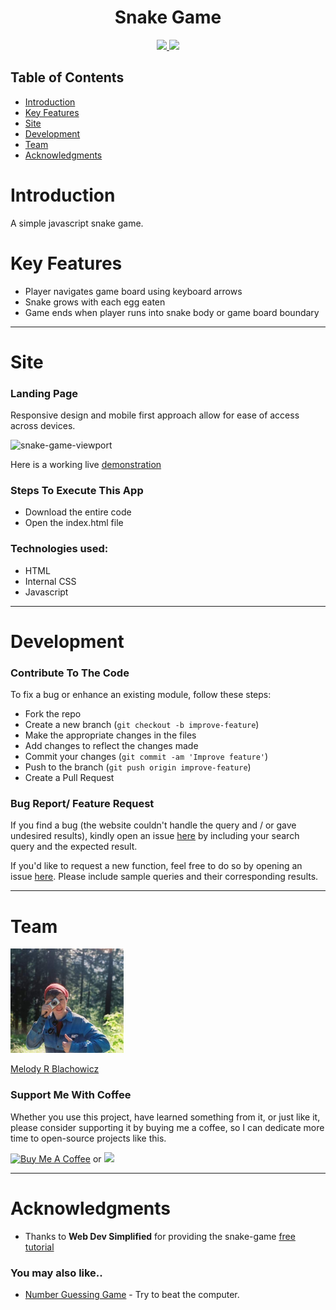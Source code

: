 <h1 align="center">
Snake Game
</h1> 
<p align="center">
  <a href="https://saythanks.io/to/melodyblachowicz%40gmail.com">
    <img src="https://img.shields.io/badge/SayThanks.io-%E2%98%BC-1EAEDB.svg">
  </a>
  <a href="https://www.paypal.com/paypalme/MRBlacho">
    <img src="https://img.shields.io/badge/$-donate-49eb34.svg?maxAge=2592000&amp;style=flat">
  </a>
</p>

## Table of Contents

- [Introduction](#introduction)
- [Key Features](#features)
- [Site](#site)
- [Development](#development)
- [Team](#team)
- [Acknowledgments](#acknowledgments)

<h1 id="introduction">Introduction</h1>

A simple javascript snake game.

<h1 id="features">Key Features</h1>

+ Player navigates game board using keyboard arrows
+ Snake grows with each egg eaten
+ Game ends when player runs into snake body or game board boundary

---
<h1 id="site">Site</h1>

### Landing Page

Responsive design and mobile first approach allow for ease of access across devices.

<img src="https://i.ibb.co/9ZVVdwX/snake-game-viewport.png" alt="snake-game-viewport">

Here is a working live [demonstration](https://mrblach.github.io/snake-game/)

### Steps To Execute This App
- Download the entire code
- Open the index.html file

### Technologies used:
- HTML
- Internal CSS
- Javascript 

---
<h1 id="development">Development</h1>

### Contribute To The Code

To fix a bug or enhance an existing module, follow these steps:

- Fork the repo
- Create a new branch (`git checkout -b improve-feature`)
- Make the appropriate changes in the files
- Add changes to reflect the changes made
- Commit your changes (`git commit -am 'Improve feature'`)
- Push to the branch (`git push origin improve-feature`)
- Create a Pull Request 

### Bug Report/ Feature Request

If you find a bug (the website couldn't handle the query and / or gave undesired results), kindly open an issue [here](https://github.com/MRBlach/snake-game/issues/new) by including your search query and the expected result.

If you'd like to request a new function, feel free to do so by opening an issue [here](https://github.com/MRBlach/snake-game/issues/new). Please include sample queries and their corresponding results.

---
<h1 id="team">Team</h1>
<img alt="user profile picture" src="https://github.com/MRBlach/covid-19/blob/main/images/avatar.png?raw=true"/>

[Melody R Blachowicz](https://github.com/MRBlach) 
 
### Support Me With Coffee

Whether you use this project, have learned something from it, or just like it, please consider supporting it by buying me a coffee, so I can dedicate more time to open-source projects like this.

<a href="https://www.buymeacoffee.com/MRBlach" target="_blank"><img src="https://www.buymeacoffee.com/assets/img/custom_images/yellow_img.png" alt="Buy Me A Coffee" style="height: auto !important;width: auto !important;" ></a>   or   <a href="https://www.patreon.com/MRBlach"><img src="https://c5.patreon.com/external/logo/become_a_patron_button@2x.png" width="160"></a>

---
<h1 id="acknowledgments">Acknowledgments</h1>

+ Thanks to **Web Dev Simplified** for providing the snake-game [free tutorial](https://www.youtube.com/watch?v=QTcIXok9wNY)

### You may also like..

+ [Number Guessing Game](https://github.com/MRBlach/nuber-guesser "Number Guesser") - Try to beat the computer.
